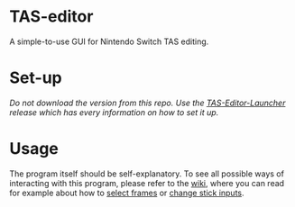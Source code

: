 # TAS-editor

A simple-to-use GUI for Nintendo Switch TAS editing.

# Set-up

*Do not download the version from this repo. Use the [TAS-Editor-Launcher](https://github.com/MonsterDruide1/TAS-Editor-Launcher/releases/latest) release which has every information on how to set it up.*

# Usage
The program itself should be self-explanatory. To see all possible ways of interacting with this program, please refer to the [wiki](https://github.com/Jadefalke2/TAS-Editor/wiki), where you can read for example about how to [select frames](https://github.com/Jadefalke2/TAS-Editor/wiki/Selecting-frames) or [change stick inputs](https://github.com/Jadefalke2/TAS-Editor/wiki/Selecting-frames).
